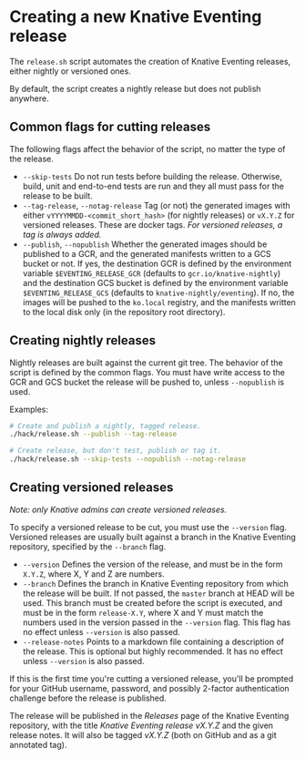 # Creating a new Knative Eventing release

The `release.sh` script automates the creation of Knative Eventing releases,
either nightly or versioned ones.

By default, the script creates a nightly release but does not publish anywhere.

## Common flags for cutting releases

The following flags affect the behavior of the script, no matter the type of the
release.

- `--skip-tests` Do not run tests before building the release. Otherwise, build,
  unit and end-to-end tests are run and they all must pass for the release to be
  built.
- `--tag-release`, `--notag-release` Tag (or not) the generated images with
  either `vYYYYMMDD-<commit_short_hash>` (for nightly releases) or `vX.Y.Z` for
  versioned releases. These are docker tags. _For versioned releases, a tag is
  always added._
- `--publish`, `--nopublish` Whether the generated images should be published to
  a GCR, and the generated manifests written to a GCS bucket or not. If yes, the
  destination GCR is defined by the environment variable `$EVENTING_RELEASE_GCR`
  (defaults to `gcr.io/knative-nightly`) and the destination GCS bucket is
  defined by the environment variable `$EVENTING_RELEASE_GCS` (defaults to
  `knative-nightly/eventing`). If no, the images will be pushed to the
  `ko.local` registry, and the manifests written to the local disk only (in the
  repository root directory).

## Creating nightly releases

Nightly releases are built against the current git tree. The behavior of the
script is defined by the common flags. You must have write access to the GCR and
GCS bucket the release will be pushed to, unless `--nopublish` is used.

Examples:

```bash
# Create and publish a nightly, tagged release.
./hack/release.sh --publish --tag-release

# Create release, but don't test, publish or tag it.
./hack/release.sh --skip-tests --nopublish --notag-release
```

## Creating versioned releases

_Note: only Knative admins can create versioned releases._

To specify a versioned release to be cut, you must use the `--version` flag.
Versioned releases are usually built against a branch in the Knative Eventing
repository, specified by the `--branch` flag.

- `--version` Defines the version of the release, and must be in the form
  `X.Y.Z`, where X, Y and Z are numbers.
- `--branch` Defines the branch in Knative Eventing repository from which the
  release will be built. If not passed, the `master` branch at HEAD will be
  used. This branch must be created before the script is executed, and must be
  in the form `release-X.Y`, where X and Y must match the numbers used in the
  version passed in the `--version` flag. This flag has no effect unless
  `--version` is also passed.
- `--release-notes` Points to a markdown file containing a description of the
  release. This is optional but highly recommended. It has no effect unless
  `--version` is also passed.

If this is the first time you're cutting a versioned release, you'll be prompted
for your GitHub username, password, and possibly 2-factor authentication
challenge before the release is published.

The release will be published in the _Releases_ page of the Knative Eventing
repository, with the title _Knative Eventing release vX.Y.Z_ and the given
release notes. It will also be tagged _vX.Y.Z_ (both on GitHub and as a git
annotated tag).
